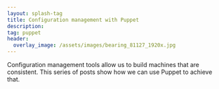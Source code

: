 ```yaml
---
layout: splash-tag
title: Configuration management with Puppet
description: 
tag: puppet
header:
  overlay_image: /assets/images/bearing_81127_1920x.jpg
---
```


Configuration management tools allow us to build machines that are consistent. 
This series of posts show how we can use Puppet to achieve that.
